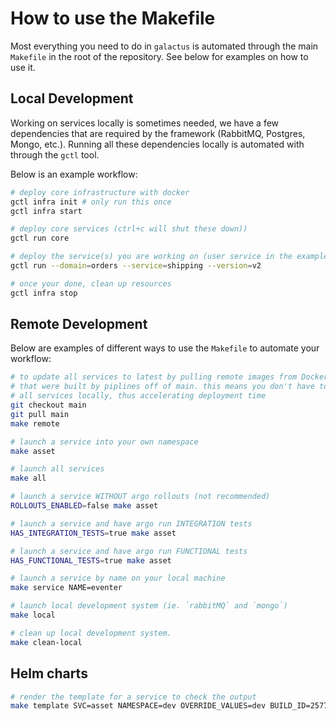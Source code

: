 
# How to use the Makefile

Most everything you need to do in `galactus` is automated through the main `Makefile` in the root of the repository. See below for examples on how to use it.

## Local Development

Working on services locally is sometimes needed, we have a few dependencies that are required by the framework (RabbitMQ, Postgres, Mongo, etc.). Running all these dependencies locally is automated with through the `gctl` tool.

Below is an example workflow:

```sh
# deploy core infrastructure with docker
gctl infra init # only run this once
gctl infra start

# deploy core services (ctrl+c will shut these down))
gctl run core

# deploy the service(s) you are working on (user service in the example)
gctl run --domain=orders --service=shipping --version=v2

# once your done, clean up resources
gctl infra stop
```

## Remote Development

Below are examples of different ways to use the `Makefile` to automate your workflow:

```sh
# to update all services to latest by pulling remote images from Docker Hub
# that were built by piplines off of main. this means you don't have to build
# all services locally, thus accelerating deployment time
git checkout main
git pull main
make remote

# launch a service into your own namespace
make asset

# launch all services
make all

# launch a service WITHOUT argo rollouts (not recommended)
ROLLOUTS_ENABLED=false make asset

# launch a service and have argo run INTEGRATION tests
HAS_INTEGRATION_TESTS=true make asset

# launch a service and have argo run FUNCTIONAL tests
HAS_FUNCTIONAL_TESTS=true make asset

# launch a service by name on your local machine
make service NAME=eventer

# launch local development system (ie. `rabbitMQ` and `mongo`)
make local

# clean up local development system.
make clean-local
```

## Helm charts

```sh
# render the template for a service to check the output
make template SVC=asset NAMESPACE=dev OVERRIDE_VALUES=dev BUILD_ID=25776
```
